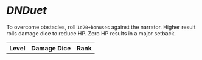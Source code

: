 # _DNDuet_
To overcome obstacles, roll `1d20+bonuses` against the narrator. Higher result rolls damage dice to reduce HP. Zero HP results in a major setback.

<table>
  <thead>
    <tr>
      <th>Level</th>
      <th>Damage Dice</th>
      <th>Rank</th>
    </tr>
  </thead>
  <tbody>
    <tr></tr>
  </tbody>
</table>